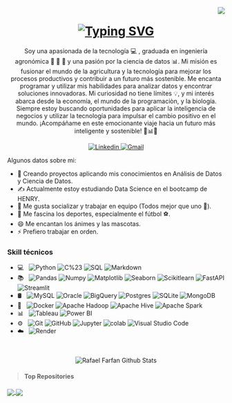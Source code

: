 <image align="right" src="https://visitor-badge.laobi.icu/badge?page_id=RafaelFAPROGRA.RafaelFAPROGRA" /> 

<h1 align="center" >
 <a href="https://git.io/typing-svg"><img src="https://readme-typing-svg.demolab.com?font=Righteous&size=35&center=true&vCenter=true&width=500&height=70&duration=5000&lines=Hola+que+tal+👋;Me+llamo+Rafael+Farfan+🤓💻" alt="Typing SVG" /></a>
</h1> 

<p align="center"> Soy una apasionada de la tecnología 💻 , graduada en ingeniería agronómica 🌱 🌼 🌾 y una pasión por la ciencia de datos 📊. Mi misión es fusionar el mundo de la agricultura y la tecnología para mejorar los procesos productivos y contribuir a un futuro más sostenible. Me encanta programar y utilizar mis habilidades para analizar datos y encontrar soluciones innovadoras. Mi curiosidad no tiene límites 💡, y mi interés abarca desde la economía, el mundo de la programaciòn, y la biología. Siempre estoy buscando oportunidades para aplicar la inteligencia de negocios y utilizar la tecnología para impulsar el cambio positivo en el mundo. ¡Acompáñame en este emocionante viaje hacia un futuro más inteligente y sostenible! 🌱📊💡</p>

<div align="center">
  <a href='https://www.linkedin.com/in/rafael-farfán-acuña/'>
    <img src="https://img.shields.io/badge/LinkedIn-0077B5?style=for-the-badge&logo=linkedin&logoColor=white"alt="Linkedin"/>
  </a>
  <a href='mailto:y.r.f.a.97@gmail.com'>
    <img src="https://img.shields.io/badge/Gmail-D14836?style=for-the-badge&logo=gmail&logoColor=white" alt="Gmail"/>
  </a>
</div>

Algunos datos sobre mi:

- 🔭 Creando proyectos aplicando mis conocimientos en Análisis de Datos y Ciencia de Datos.
- ✍ Actualmente estoy estudiando Data Science en el bootcamp de HENRY.
- 👯 Me gusta socializar y trabajar en equipo (Todos mejor que uno 💪).
- 🎾 Me fascina los deportes, especialmente el fútbol ⚽.
- 😄 Me encantan los ánimes y las mascotas.
- ⚡ Prefiero trabajar en orden.

### Skill técnicos

- 💻 &nbsp;
  ![Python](https://img.shields.io/badge/-Python-333333?style=flat&logo=python)
  ![C%23](https://img.shields.io/badge/-C%23-333333?style=flat&logo=C%23)
  ![SQL](https://img.shields.io/badge/-SQL-333333?style=flat&logo=sql)
  ![Markdown](https://img.shields.io/badge/-Markdown-333333?style=flat&logo=markdown)
- 📚 &nbsp;
  ![Pandas](https://img.shields.io/badge/-Pandas-333333?style=flat&logo=pandas)
  ![Numpy](https://img.shields.io/badge/-Numpy-333333?style=flat&logo=numpy)
  ![Matplotlib](https://img.shields.io/badge/-Matplotlib-333333?style=flat&logo=matplotlib)
  ![Seaborn](https://img.shields.io/badge/-Seaborn-333333?style=flat&logo=seaborn)
  ![Scikitlearn](https://img.shields.io/badge/-Scikitlearn-333333?style=flat&logo=scikitlearn)
  ![FastAPI](https://img.shields.io/badge/-FastAPI-333333?style=flat&logo=fastapi)
  ![Streamlit](https://img.shields.io/badge/-Streamlit-333333?style=flat&logo=streamlit)
- 🛢 &nbsp;
  ![MySQL](https://img.shields.io/badge/-MySQL-333333?style=flat&logo=MySQL)
  ![Oracle](https://img.shields.io/badge/-Oracle-333333?style=flat&logo=oracle)
  ![BigQuery](https://img.shields.io/badge/-BigQuery-333333?style=flat&logo=bigquery)
  ![Postgres](https://img.shields.io/badge/-Postgres-333333?style=flat&logo=postgresql)
  ![SQLite](https://img.shields.io/badge/-SQLite-333333?style=flat&logo=sqlite)
  ![MongoDB](https://img.shields.io/badge/-MongoDB-333333?style=flat&logo=mongodb)
- 🔧 &nbsp;
  ![Docker](https://img.shields.io/badge/-Docker-333333?style=flat&logo=docker)
  ![Apache Hadoop](https://img.shields.io/badge/-Apache%20Hadoop-333333?style=flat&logo=apache-hadoop)
  ![Apache Hive](https://img.shields.io/badge/-Apache%20Hive-333333?style=flat&logo=apache-hive)
  ![Apache Spark](https://img.shields.io/badge/-Apache%20Spark-333333?style=flat&logo=apache-spark)
- 📊 &nbsp;
  ![Tableau](https://img.shields.io/badge/-Tableau-333333?style=flat&logo=tableau)
  ![Power BI](https://img.shields.io/badge/-Power%20BI-333333?style=flat&logo=powerbi)
- ⚙️ &nbsp;
  ![Git](https://img.shields.io/badge/-Git-333333?style=flat&logo=git)
  ![GitHub](https://img.shields.io/badge/-GitHub-333333?style=flat&logo=github)
  ![Jupyter](https://img.shields.io/badge/-Jupyter-333333?style=flat&logo=jupyter)
  ![colab](https://img.shields.io/badge/-colab-333333?style=flat&logo=colabbadge)
  ![Visual Studio Code](https://img.shields.io/badge/-Visual%20Studio%20Code-333333?style=flat&logo=visual-studio-code&logoColor=007ACC)
- ☁️ &nbsp;
  ![Render](https://img.shields.io/badge/-Render-333333?style=flat&logo=render)




</h3>

<br>

<p align="center">
  <img src="https://github-readme-stats.vercel.app/api?username=RafaelFAPROGRA&theme=dark&show_icons=true" alt="Rafael Farfan Github Stats"></img></center>


 > #### Top Repositories


<a href="https://github.com/anuraghazra/github-readme-stats">
  <img align="center" src="https://github-readme-stats.vercel.app/api/pin/?username=anuraghazra&repo=github-readme-stats&theme=buefy" />
</a>
<a href="https://github.com/anuraghazra/anuraghazra.github.io">
  <img align="center" src="https://github-readme-stats.vercel.app/api/pin/?username=anuraghazra&repo=anuraghazra.github.io&theme=buefy" />
</a>

<br />
<br />

